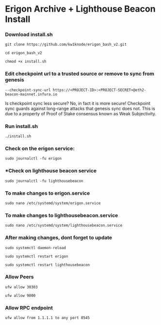 Erigon Archive + Lighthouse Beacon Install
========================================================
### **Download install.sh** ###
`git clone https://github.com/kw1knode/erigon_bash_v2.git`

`cd erigon_bash_v2`

`chmod +x install.sh`

### **Edit checkpoint url to a trusted source or remove to sync from genesis** ###

`--checkpoint-sync-url https://<PROJECT-ID>:<PROJECT-SECRET>@eth2-beacon-mainnet.infura.io`

Is checkpoint sync less secure? No, in fact it is more secure! Checkpoint sync guards against long-range attacks that genesis sync does not. This is due to a property of Proof of Stake consensus known as Weak Subjectivity.


### **Run install.sh** ###
`./install.sh`

### **Check on the erigon service:** ###

`sudo journalctl -fu erigon`

### ***Check on lighthouse beacon service** ###

`sudo journalctl -fu lighthousebeacon`

### **To make changes to erigon.service** ###

`sudo nano /etc/systemd/system/erigon.service`

### **To make changes to lighthousebeacon.service** ###

`sudo nano /etc/systemd/system/lighthousebeacon.service`

### **After making changes, dont forget to update** ###

`sudo systemctl daemon-reload`

`sudo systemctl restart erigon`

`sudo systemctl restart lighthousebeacon`


### **Allow Peers** ###

```ufw allow 30303```

```ufw allow 9000```

### **Allow RPC endpoint** ###
```ufw allow from 1.1.1.1 to any port 8545```








